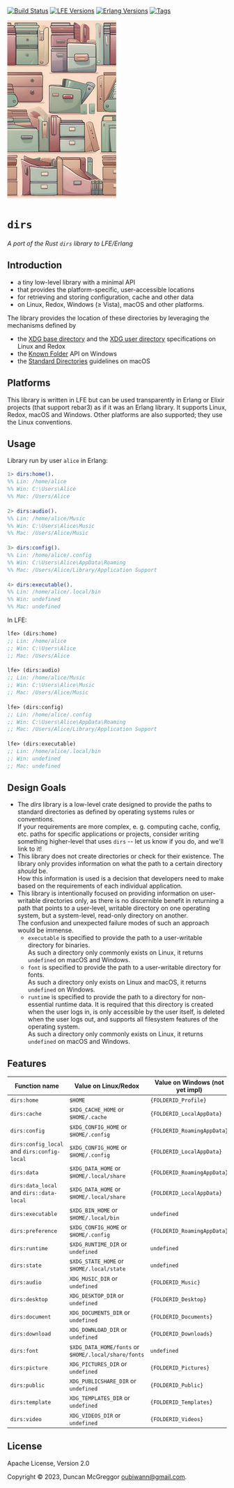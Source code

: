 [![Build Status][gh-actions-badge]][gh-actions]
[![LFE Versions][lfe badge]][lfe]
[![Erlang Versions][erlang badge]][versions]
[![Tags][github tags badge]][github tags]

[![Project Logo][logo]][logo-large]

# `dirs`

*A port of the Rust `dirs` library to LFE/Erlang*

## Introduction

- a tiny low-level library with a minimal API
- that provides the platform-specific, user-accessible locations
- for retrieving and storing configuration, cache and other data
- on Linux, Redox, Windows (≥ Vista), macOS and other platforms.

The library provides the location of these directories by leveraging the mechanisms defined by
- the [XDG base directory](https://standards.freedesktop.org/basedir-spec/basedir-spec-latest.html) and
  the [XDG user directory](https://www.freedesktop.org/wiki/Software/xdg-user-dirs/) specifications on Linux and Redox
- the [Known Folder](https://msdn.microsoft.com/en-us/library/windows/desktop/dd378457.aspx) API on Windows
- the [Standard Directories](https://developer.apple.com/library/content/documentation/FileManagement/Conceptual/FileSystemProgrammingGuide/FileSystemOverview/FileSystemOverview.html#//apple_ref/doc/uid/TP40010672-CH2-SW6)
  guidelines on macOS

## Platforms

This library is written in LFE but can be used transparently in Erlang or Elixir projects (that support rebar3) as if it was an Erlang library. It supports Linux, Redox, macOS and Windows.
Other platforms are also supported; they use the Linux conventions.


## Usage


Library run by user `alice` in Erlang:

```erlang
1> dirs:home().
%% Lin: /home/alice
%% Win: C:\Users\Alice
%% Mac: /Users/Alice

2> dirs:audio().
%% Lin: /home/alice/Music
%% Win: C:\Users\Alice\Music
%% Mac: /Users/Alice/Music

3> dirs:config().
%% Lin: /home/alice/.config
%% Win: C:\Users\Alice\AppData\Roaming
%% Mac: /Users/Alice/Library/Application Support

4> dirs:executable().
%% Lin: /home/alice/.local/bin
%% Win: undefined
%% Mac: undefined
```

In LFE:

```lisp
lfe> (dirs:home)
;; Lin: /home/alice
;; Win: C:\Users\Alice
;; Mac: /Users/Alice

lfe> (dirs:audio)
;; Lin: /home/alice/Music
;; Win: C:\Users\Alice\Music
;; Mac: /Users/Alice/Music

lfe> (dirs:config)
;; Lin: /home/alice/.config
;; Win: C:\Users\Alice\AppData\Roaming
;; Mac: /Users/Alice/Library/Application Support

lfe> (dirs:executable)
;; Lin: /home/alice/.local/bin
;; Win: undefined
;; Mac: undefined
```

## Design Goals

- The _dirs_ library is a low-level crate designed to provide the paths to standard directories
  as defined by operating systems rules or conventions.<br/>
  If your requirements are more complex, e. g. computing cache, config, etc. paths for specific
  applications or projects, consider writing something higher-level that uses `dirs` -- let us know if you do, and we'll link to it!
- This library does not create directories or check for their existence. The library only provides
  information on what the path to a certain directory _should_ be.<br/>
  How this information is used is a decision that developers need to make based on the requirements
  of each individual application.
- This library is intentionally focused on providing information on user-writable directories only,
  as there is no discernible benefit in returning a path that points to a user-level, writable
  directory on one operating system, but a system-level, read-only directory on another.<br/>
  The confusion and unexpected failure modes of such an approach would be immense.
  - `executable` is specified to provide the path to a user-writable directory for binaries.<br/>
    As such a directory only commonly exists on Linux, it returns `undefined` on macOS and Windows.
  - `font` is specified to provide the path to a user-writable directory for fonts.<br/>
    As such a directory only exists on Linux and macOS, it returns `undefined` on Windows.
  - `runtime` is specified to provide the path to a directory for non-essential runtime data.
    It is required that this directory is created when the user logs in, is only accessible by the
    user itself, is deleted when the user logs out, and supports all filesystem features of the
    operating system.<br/>
    As such a directory only commonly exists on Linux, it returns `undefined` on macOS and Windows.

## Features

| Function name      | Value on Linux/Redox                                                   | Value on Windows (not yet impl)                 | Value on macOS                              |
|--------------------| ---------------------------------------------------------------------- |-----------------------------------| ------------------------------------------- |
| `dirs:home`         | `$HOME`                                                          | `{FOLDERID_Profile}`        | `$HOME`                               |
| `dirs:cache`        | `$XDG_CACHE_HOME`         or `$HOME/.cache`              | `{FOLDERID_LocalAppData}`   | `$HOME/Library/Caches`              |
| `dirs:config`       | `$XDG_CONFIG_HOME`        or `$HOME/.config`             | `{FOLDERID_RoamingAppData}` | `$HOME/Library/Application Support` |
| `dirs:config_local` and `dirs:config-local`| `$XDG_CONFIG_HOME`        or `$HOME/.config`             | `{FOLDERID_LocalAppData}`   | `$HOME/Library/Application Support` |
| `dirs:data`         | `$XDG_DATA_HOME`          or `$HOME/.local/share`       | `{FOLDERID_RoamingAppData}` | `$HOME/Library/Application Support` |
| `dirs:data_local` and `dirs::data-local`   | `$XDG_DATA_HOME`          or `$HOME/.local/share`        | `{FOLDERID_LocalAppData}`   | `$HOME/Library/Application Support` |
| `dirs:executable`   | `$XDG_BIN_HOME`           or `$HOME/.local/bin`          | `undefined`                            | `undefined`                                      |
| `dirs:preference`   | `$XDG_CONFIG_HOME`        or `$HOME/.config`             | `{FOLDERID_RoamingAppData}` | `$HOME/Library/Preferences`         |
| `dirs:runtime`      | `$XDG_RUNTIME_DIR`        or `undefined`                              | `undefined`                            | `undefined`                                      |
| `dirs:state`        | `$XDG_STATE_HOME`         or `$HOME/.local/state`        | `undefined`                            | `undefined`                                      |
| `dirs:audio`        | `XDG_MUSIC_DIR`           or `undefined`                              | `{FOLDERID_Music}`          | `$HOME/Music`                      |
| `dirs:desktop`      | `XDG_DESKTOP_DIR`         or `undefined`                              | `{FOLDERID_Desktop}`        | `$HOME/Desktop`                    |
| `dirs:document`     | `XDG_DOCUMENTS_DIR`       or `undefined`                              | `{FOLDERID_Documents}`      | `$HOME/Documents`                  |
| `dirs:download`     | `XDG_DOWNLOAD_DIR`        or `undefined`                              | `{FOLDERID_Downloads}`      | `$HOME/Downloads`                  |
| `dirs:font`         | `$XDG_DATA_HOME/fonts` or `$HOME/.local/share/fonts` | `undefined`                            | `$HOME/Library/Fonts`              |
| `dirs:picture`      | `XDG_PICTURES_DIR`        or `undefined`                              | `{FOLDERID_Pictures}`       | `$HOME/Pictures`                   |
| `dirs:public`       | `XDG_PUBLICSHARE_DIR`     or `undefined`                              | `{FOLDERID_Public}`         | `$HOME/Public`                     |
| `dirs:template`     | `XDG_TEMPLATES_DIR`       or `undefined`                              | `{FOLDERID_Templates}`      | `undefined`                                      |
| `dirs:video`        | `XDG_VIDEOS_DIR`          or `undefined`                              | `{FOLDERID_Videos}`         | `$HOME/Movies`                     |


## License

Apache License, Version 2.0

Copyright © 2023, Duncan McGreggor <oubiwann@gmail.com>.

[//]: ---Named-Links---

[logo]: priv/images/logo.png
[logo-large]: priv/images/logo-large.png
[screenshot]: priv/images/screenshot.png
[gh-actions-badge]: https://github.com/lfex/dirs/workflows/ci%2Fcd/badge.svg
[gh-actions]: https://github.com/lfex/dirs/actions
[lfe]: https://github.com/lfe/lfe
[lfe badge]: https://img.shields.io/badge/lfe-2.1+-blue.svg
[erlang badge]: https://img.shields.io/badge/erlang-21%20to%2025-blue.svg
[versions]: https://github.com/lfex/dirs/blob/main/rebar.config
[github tags]: https://github.com/lfex/dirs/tags
[github tags badge]: https://img.shields.io/github/tag/lfex/dirs.svg
